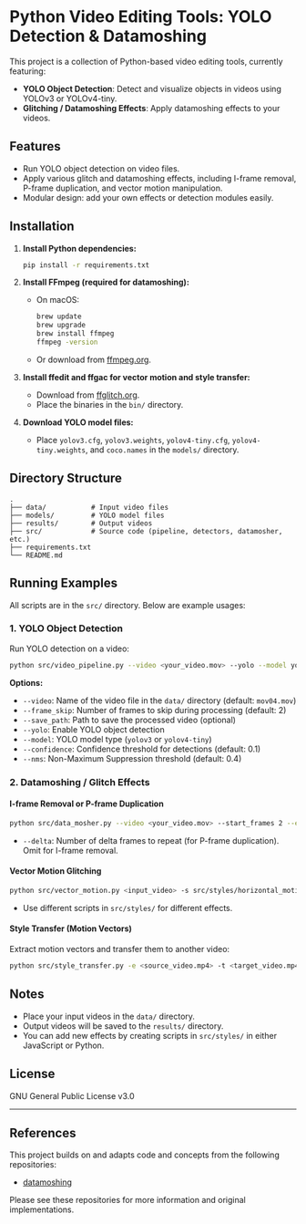 # Python Video Editing Tools: YOLO Detection & Datamoshing

This project is a collection of Python-based video editing tools, currently featuring:

- **YOLO Object Detection**: Detect and visualize objects in videos using YOLOv3 or YOLOv4-tiny.
- **Glitching / Datamoshing Effects**: Apply datamoshing effects to your videos.

## Features

- Run YOLO object detection on video files.
- Apply various glitch and datamoshing effects, including I-frame removal, P-frame duplication, and vector motion manipulation.
- Modular design: add your own effects or detection modules easily.

## Installation

1. **Install Python dependencies:**
    ```sh
    pip install -r requirements.txt
    ```

2. **Install FFmpeg (required for datamoshing):**
    - On macOS:
        ```sh
        brew update
        brew upgrade
        brew install ffmpeg
        ffmpeg -version
        ```
    - Or download from [ffmpeg.org](https://ffmpeg.org/).

3. **Install ffedit and ffgac for vector motion and style transfer:**
    - Download from [ffglitch.org](https://ffglitch.org/).
    - Place the binaries in the `bin/` directory.

4. **Download YOLO model files:**
    - Place `yolov3.cfg`, `yolov3.weights`, `yolov4-tiny.cfg`, `yolov4-tiny.weights`, and `coco.names` in the `models/` directory.

## Directory Structure

```
.
├── data/           # Input video files
├── models/         # YOLO model files
├── results/        # Output videos
├── src/            # Source code (pipeline, detectors, datamosher, etc.)
├── requirements.txt
└── README.md
```

## Running Examples

All scripts are in the `src/` directory. Below are example usages:

### 1. YOLO Object Detection

Run YOLO detection on a video:

```sh
python src/video_pipeline.py --video <your_video.mov> --yolo --model yolov3 --frame_skip 2
```

**Options:**
- `--video`: Name of the video file in the `data/` directory (default: `mov04.mov`)
- `--frame_skip`: Number of frames to skip during processing (default: 2)
- `--save_path`: Path to save the processed video (optional)
- `--yolo`: Enable YOLO object detection
- `--model`: YOLO model type (`yolov3` or `yolov4-tiny`)
- `--confidence`: Confidence threshold for detections (default: 0.1)
- `--nms`: Non-Maximum Suppression threshold (default: 0.4)

### 2. Datamoshing / Glitch Effects

#### I-frame Removal or P-frame Duplication

```sh
python src/data_mosher.py --video <your_video.mov> --start_frames 2 --end_frames 100 --delta 30
```
- `--delta`: Number of delta frames to repeat (for P-frame duplication). Omit for I-frame removal.

#### Vector Motion Glitching

```sh
python src/vector_motion.py <input_video> -s src/styles/horizontal_motion_example.py -o <output_video.mp4>
```
- Use different scripts in `src/styles/` for different effects.

#### Style Transfer (Motion Vectors)

Extract motion vectors and transfer them to another video:

```sh
python src/style_transfer.py -e <source_video.mp4> -t <target_video.mp4> <output_video.mp4>
```

## Notes

- Place your input videos in the `data/` directory.
- Output videos will be saved to the `results/` directory.
- You can add new effects by creating scripts in `src/styles/` in either JavaScript or Python.

## License

GNU General Public License v3.0

---

## References

This project builds on and adapts code and concepts from the following repositories:

- [datamoshing](https://github.com/tiberiuiancu/datamoshing)

Please see these repositories for more information and original implementations.